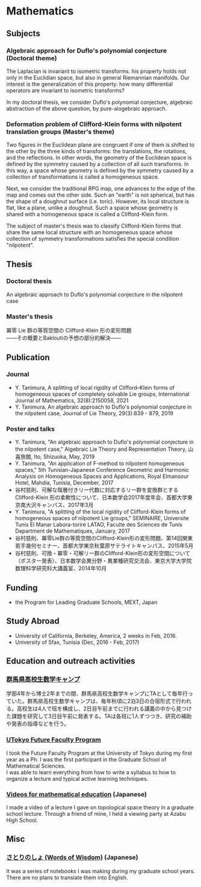 # Mathematics

## Subjects

### Algebraic approach for Duflo's polynomial conjecture (Doctoral theme)

The Laplacian is invariant to isometric transforms. his property holds not only in the Euclidian space, but also in general Riemannian manifolds.
Our interest is the generalization of this property: how many differential operators are invariant to isometric transforms?

In my doctoral thesis, we consider Duflo's polynomial conjecture, algebraic abstraction of the above question, by pure-alogebraic approach.

### Deformation problem of Clifford-Klein forms with nilpotent translation groups (Master's theme)

Two figures in the Euclidean plane are congruent if one of them is shifted to the other by the three kinds of transforms: the translations, the rotations, and the reflections.
In other words, the geometry of the Euclidean space is defined by the symmetry caused by a collection of all such transforms.
In this way, a space whose geometry is defined by the symmetry caused by a collection of transformations is called a homogeneous space.

Next, we consider the traditional RPG map, one advances to the edge of the map and comes out the other side.
Such an "earth" is not spherical, but has the shape of a doughnut surface (i.e. toric).
However, its local structure is flat, like a plane, unlike a doughnut.
Such a space whose geometry is shared with a homogeneous space is called a Clifford-Klein form.

The subject of master's thesis was to classify Clifford-Klein forms that share the same local structure with an homogeneous space
whose collection of symmetry transformations satisfies the special condition "nilpotent".

## Thesis

### Doctoral thesis

An algebraic approach to Duflo's polynomial conjecture in the nilpotent case

### Master's thesis

冪零 Lie 群の等質空間の Clifford-Klein 形の変形問題  
——その概要とBakloutiの予想の部分的解決——

## Publication

### Journal

- Y. Tanimura, A splitting of local rigidity of Clifford–Klein forms of homogeneous spaces of completely solvable Lie groups, International Journal of Mathematics, 32(8):2150058, 2021
- Y. Tanimura, An algebraic approach to Duflo's polynomial conjecture in the nilpotent case, Journal of Lie Theory, 29(3):839 - 879, 2019

### Poster and talks

- Y. Tanimura, "An algebraic approach to Duflo's polynomial conjecture in the nilpotent case," Algebraic Lie Theory and Representation Theory, 山喜旅館, Ito, Shizuoka, May, 2019
- Y. Tanimura, "An application of F-method to nilpotent homogeneous spaces," 5th Tunisian-Japanese Conference Geometric and Harmonic Analysis on Homogeneous Spaces and Applications, Royal Elmansour Hotel, Mahdia, Tunisia, December, 2017
- 谷村慈則、可解な階層付きリー代数に対応するリー群を変換群とする Clifford-Klein 形の柔軟性について、日本数学会2017年度年会、首都大学東京南大沢キャンパス、2017年3月
- Y. Tanimura, "A splitting of the local rigidity of Clifford-Klein forms of homogeneous spaces of nilpotent Lie groups," SEMINAIRE, Universite Tunis El Manar Labora-torire LATAO, Faculte des Sciences de Tunis Department de Mathematiques, January, 2017
- 谷村慈則、冪零Lie群の等質空間のClifford-Klein形の変形問題、第14回関東若手幾何セミナー、首都大学東京秋葉原サテライトキャンパス、2015年5月
- 谷村慈則、可換・冪零・可解リー群のClifford-Klein形の変形空間について（ポスター発表）、日本数学会異分野・異業種研究交流会、東京大学大学院数理科学研究科大講義室、2014年10月

## Funding

- the Program for Leading Graduate Schools, MEXT, Japan

## Study Abroad

- University of California, Berkeley, America, 2 weeks in Feb, 2016.
- University of Sfax, Tunisia (Dec, 2016 - Feb, 2017)

## Education and outreach activities

### [群馬県高校生数学キャンプ](http://www.ms.u-tokyo.ac.jp/tambara/mathcamp-for-highschool/index.html)

学部4年から博士2年までの間、群馬県高校生数学キャンプにTAとして毎年行っていた。群馬県高校生数学キャンプは、毎年秋頃に2泊3日の合宿形式で行われる。高校生は4人で班を構成し、2日目午前までに行われる講義の中から見つけた課題を研究して3日目午前に発表する。TAは各班に1人ずつつき、研究の補助や発表の指導などを行う。

### [UTokyo Future Faculty Program](https://www.utokyofd.com/ffp/)

I took the Future Faculty Program at the University of Tokyo during my first year as a Ph. I was the first participant in the Graduate School of Mathematical Sciences.  
I was able to learn everything from how to write a syllabus to how to organize a lecture and typical active learning techniques.

### [Videos for mathematical education](./?doc=lecture-movie) (Japanese)

I made a video of a lecture I gave on topological space theory in a graduate school lecture. Through a friend of mine, I held a viewing party at Azabu High School.  

## Misc

### [さとりのしょ (Words of Wisdom)](./?doc=satorinosho) (Japanese)

It was a series of notebooks I was making during my graduate school years. There are no plans to translate them into English.
